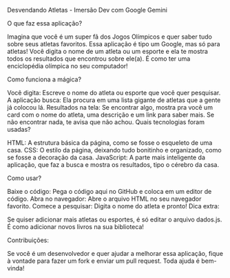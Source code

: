 Desvendando Atletas - Imersão Dev com Google Gemini 

O que faz essa aplicação?

Imagina que você é um super fã dos Jogos Olímpicos e quer saber tudo sobre seus atletas favoritos. Essa aplicação é tipo um Google, mas só para atletas! Você digita o nome de um atleta ou um esporte e ela te mostra todos os resultados que encontrou sobre ele(a). É como ter uma enciclopédia olímpica no seu computador!

Como funciona a mágica?

Você digita: Escreve o nome do atleta ou esporte que você quer pesquisar.
A aplicação busca: Ela procura em uma lista gigante de atletas que a gente já colocou lá.
Resultados na tela: Se encontrar algo, mostra pra você um card com o nome do atleta, uma descrição e um link para saber mais. Se não encontrar nada, te avisa que não achou.
Quais tecnologias foram usadas?

HTML: A estrutura básica da página, como se fosse o esqueleto de uma casa.
CSS: O estilo da página, deixando tudo bonitinho e organizado, como se fosse a decoração da casa.
JavaScript: A parte mais inteligente da aplicação, que faz a busca e mostra os resultados, tipo o cérebro da casa.

Como usar?

Baixe o código: Pega o código aqui no GitHub e coloca em um editor de código.
Abra no navegador: Abre o arquivo HTML no seu navegador favorito.
Comece a pesquisar: Digita o nome do atleta e pronto!
Dica extra:

Se quiser adicionar mais atletas ou esportes, é só editar o arquivo dados.js. É como adicionar novos livros na sua biblioteca!

Contribuições:

Se você é um desenvolvedor e quer ajudar a melhorar essa aplicação, fique à vontade para fazer um fork e enviar um pull request. Toda ajuda é bem-vinda!
